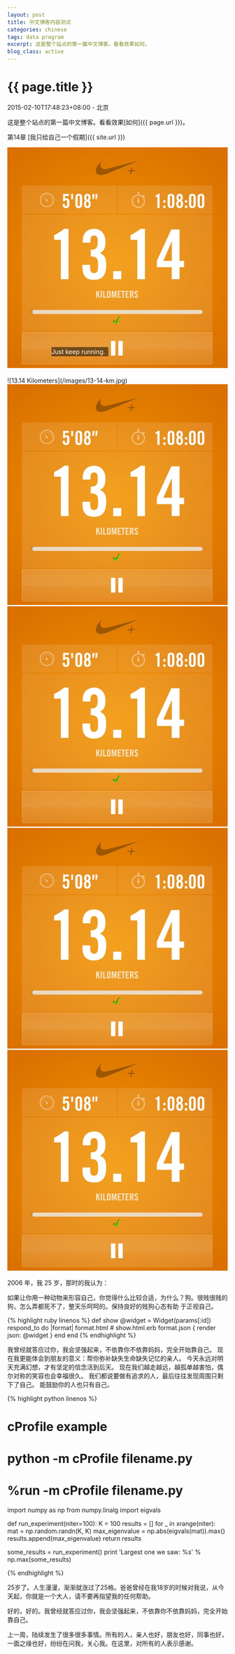 ```yaml
---
layout: post
title: 中文博客内容测试
categories: chinese
tags: data program
excerpt: 这是整个站点的第一篇中文博客。看看效果如何。
blog_class: active
---
```


{{ page.title }}
================

<p class="meta">2015-02-10T17:48:23+08:00 - 北京</p>

这是整个站点的第一篇中文博客。看看效果[如何]({{ page.url }})。

第14章 [我只给自己一个假期]({{ site.url }})

<!-- <div class="container"> -->
  <div style="position:relative; color:white;">
    <img src="/images/13-14-km.jpg" alt="13.14-km.jpg">
    <!-- <span style="position:absolute; bottom:-5px; left:0; line-height:1.5; width:260px; background-color:rgba(0,0,0,0.5);">文字文字文字文字</span> -->
    <span style="position:absolute; bottom:30px; left:20%; line-height:1.5; width:130px; background-color:rgba(0,0,0,0.5);">Just keep running.</span>

  </div>
<!-- </div> -->
<br />
![13.14 Kilometers](/images/13-14-km.jpg)

<img src="/images/13-14-km.jpg" alt="13.14 Kilometers" />

<img src="/images/13-14-km.jpg" class="img-responsive" alt="13.14 Kilometers" />
<img src="/images/13-14-km.jpg" class="img-responsive img-thumbnail" alt="13.14 Kilometers" />
<img src="/images/13-14-km.jpg" class="img-responsive img-circle img-thumbnail" alt="13.14 Kilometers" />

2006 年，我 25 岁，那时的我认为：

如果让你用一种动物来形容自己，你觉得什么比较合适，为什么？狗。很贱很贱的狗，怎么弄都死不了，整天乐呵呵的。保持良好的贱狗心态有助 于正视自己。

{% highlight ruby linenos %}
def show
    @widget = Widget(params[:id])
    respond_to do |format|
        format.html # show.html.erb
        format.json { render json: @widget }
    end
end
{% endhighlight %}

我曾经就答应过你，我会坚强起来，不依靠你不依靠妈妈，完全开始靠自己。 现在我更能体会到朋友的意义：帮你弥补缺失生命缺失记忆的亲人。 今天永远对明天充满幻想，才有坚定的信念活到后天。 现在我们越走越远，越孤单越害怕，偶尔对称的笑容也会幸福很久。 我们都说要做有追求的人，最后往往发现周围只剩下了自己。 能鼓励你的人也只有自己。

{% highlight python linenos %}
# cProfile example
# python -m cProfile filename.py
# %run -m cProfile filename.py

import numpy as np
from numpy.linalg import eigvals

def run_experiment(niter=100):
    K = 100
    results = []
    for _ in xrange(niter):
        mat = np.random.randn(K, K)
        max_eigenvalue = np.abs(eigvals(mat)).max()
        results.append(max_eigenvalue)
    return results

some_results = run_experiment()
print 'Largest one we saw: %s' % np.max(some_results)

{% endhighlight %}

25岁了。人生漫漫，渐渐就涨过了25格。爸爸曾经在我18岁的时候对我说，从今天起，你就是一个大人，请不要再指望我的任何帮助。

好的，好的。我曾经就答应过你，我会坚强起来，不依靠你不依靠妈妈，完全开始靠自己。

上一周，陆续发生了很多很多事情。所有的人，亲人也好，朋友也好，同事也好，一面之缘也好，纷纷在问我，关心我。在这里，对所有的人表示感谢。
